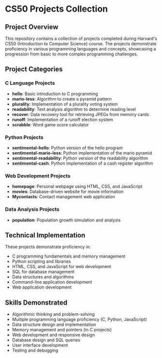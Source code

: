 # CS50 Projects Collection

## Project Overview

This repository contains a collection of projects completed during Harvard's CS50 (Introduction to Computer Science) course. The projects demonstrate proficiency in various programming languages and concepts, showcasing a progression from basic to more complex programming challenges.


## Project Categories

### C Language Projects
- **hello**: Basic introduction to C programming
- **mario-less**: Algorithm to create a pyramid pattern
- **plurality**: Implementation of a plurality voting system
- **readability**: Text analysis algorithm to determine reading level
- **recover**: Data recovery tool for retrieving JPEGs from memory cards
- **runoff**: Implementation of a runoff election system
- **scrabble**: Word game score calculator

### Python Projects
- **sentimental-hello**: Python version of the hello program
- **sentimental-mario-less**: Python implementation of the mario pyramid
- **sentimental-readability**: Python version of the readability algorithm
- **sentimental-cash**: Python implementation of a cash register algorithm

### Web Development Projects
- **homepage**: Personal webpage using HTML, CSS, and JavaScript
- **movies**: Database-driven website for movie information
- **Mycontacts**: Contact management web application

### Data Analysis Projects
- **population**: Population growth simulation and analysis

## Technical Implementation

These projects demonstrate proficiency in:
- C programming fundamentals and memory management
- Python scripting and libraries
- HTML, CSS, and JavaScript for web development
- SQL for database management
- Data structures and algorithms
- Command-line application development
- Web application development

## Skills Demonstrated

- Algorithmic thinking and problem-solving
- Multiple programming language proficiency (C, Python, JavaScript)
- Data structure design and implementation
- Memory management and pointers (in C projects)
- Web development and responsive design
- Database design and SQL queries
- User interface development
- Testing and debugging



